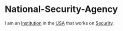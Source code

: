 # National-Security-Agency

I am an [Institution](600097.md) in the [USA](141000004.md) that works on [Security](404.md). 
